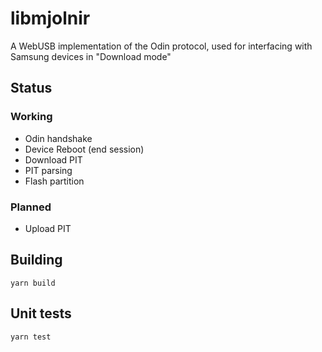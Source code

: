 # libmjolnir
A WebUSB implementation of the Odin protocol, used for interfacing with Samsung devices in "Download mode"

## Status
### Working
- Odin handshake
- Device Reboot (end session)
- Download PIT
- PIT parsing
- Flash partition

### Planned
- Upload PIT

## Building
`yarn build`

## Unit tests
`yarn test`
